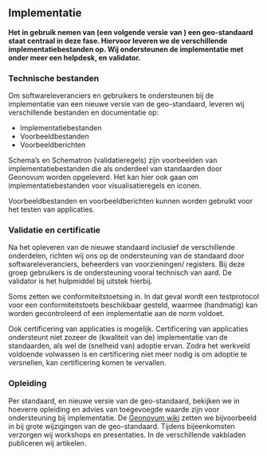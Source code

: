 ## Implementatie


**Het in gebruik nemen van (een volgende versie van ) een geo-standaard staat centraal in deze fase. Hiervoor leveren we de verschillende implementatiebestanden op. Wij ondersteunen de implementatie met onder meer een helpdesk,  en validator.** 

### Technische bestanden

Om softwareleveranciers en gebruikers te ondersteunen bij de implementatie van een nieuwe versie van de geo-standaard, leveren wij verschillende bestanden en documentatie op:
- Implementatiebestanden
- Voorbeeldbestanden
- Voorbeeldberichten

Schema’s en Schematron (validatieregels) zijn voorbeelden van implementatiebestanden die als onderdeel van standaarden door Geonovum worden opgeleverd. Het kan hier ook gaan om implementatiebestanden voor visualisatieregels en iconen.

Voorbeeldbestanden en voorbeeldberichten kunnen worden gebruikt voor het testen van applicaties.

### Validatie en certificatie 

Na het opleveren van de nieuwe standaard inclusief de verschillende onderdelen, richten wij ons op de ondersteuning van de standaard door softwareleveranciers, beheerders van voorzieningen/ registers. Bij deze groep gebruikers is de ondersteuning vooral technisch van aard. De validator is het hulpmiddel bij uitstek hierbij. 

Soms zetten we conformiteitstoetsing in. In dat geval wordt een testprotocol voor een conformiteitstoets beschikbaar gesteld, waarmee (handmatig) kan worden gecontroleerd of een implementatie aan de norm voldoet.

Ook certificering van applicaties is mogelijk. Certificering van applicaties ondersteunt niet zozeer de (kwaliteit van de) implementatie van de standaarden, als wel de (snelheid van) adoptie ervan. Zodra het werkveld voldoende volwassen is en certificering niet meer nodig is om adoptie te versnellen, kan certificering komen te vervallen.

###	Opleiding

Per standaard, en nieuwe versie van de geo-standaard, bekijken we in hoeverre opleiding en advies van toegevoegde waarde zijn voor ondersteuning bij implementatie. De [Geonovum wiki](http://wiki.geonovum.nl/)  zetten we bijvoorbeeld in bij grote wijzigingen van de geo-standaard. Tijdens bijeenkomsten verzorgen wij workshops en presentaties. In de verschillende vakbladen publiceren wij artikelen. 


